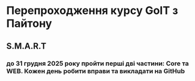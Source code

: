 # Перепроходження курсу GoIT з Пайтону

## S.M.A.R.T

### до 31 грудня 2025 року пройти перші дві частини: Core та WEB. Кожен день робити вправи та викладати на GitHub

